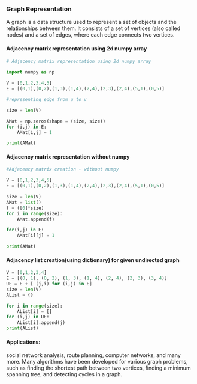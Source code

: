 ### Graph Representation

A graph is a data structure used to represent a set of objects and the relationships between them. It consists of a set of vertices (also called nodes) and a set of edges, where each edge connects two vertices.

#### Adjacency matrix representation using 2d numpy array
```python
# Adjacency matrix representation using 2d numpy array

import numpy as np

V = [0,1,2,3,4,5]
E = [(0,1),(0,2),(1,3),(1,4),(2,4),(2,3),(2,4),(5,1),(0,5)]

#representing edge from u to v

size = len(V)

AMat = np.zeros(shape = (size, size))
for (i,j) in E:
    AMat[i,j] = 1

print(AMat)
```
#### Adjacency matrix representation without numpy

```python
#Adjacency matrix creation - without numpy

V = [0,1,2,3,4,5]
E = [(0,1),(0,2),(1,3),(1,4),(2,4),(2,3),(2,4),(5,1),(0,5)]

size = len(V)
AMat = list()
f = ([0]*size)
for i in range(size):
    AMat.append(f)

for(i,j) in E:
    AMat[i][j] = 1

print(AMat)
```

#### Adjacency list creation(using dictionary) for given undirected graph

```python
V = [0,1,2,3,4]
E = [(0, 1), (0, 2), (1, 3), (1, 4), (2, 4), (2, 3), (3, 4)]
UE = E + [ (j,i) for (i,j) in E] 
size = len(V)
AList = {}

for i in range(size):
    AList[i] = []
for (i,j) in UE:
    AList[i].append(j)
print(AList)
```

#### Applications:
 social network analysis, route planning, computer networks, and many more. Many algorithms have been developed for various graph problems, such as finding the shortest path between two vertices, finding a minimum spanning tree, and detecting cycles in a graph.
